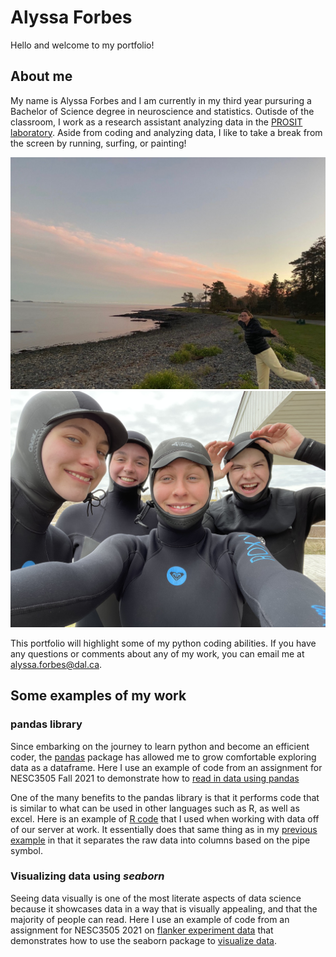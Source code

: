 # Alyssa Forbes

Hello and welcome to my portfolio! 

## About me

My name is Alyssa Forbes and I am currently in my third year pursuring a Bachelor of Science degree in neuroscience and statistics. Outisde of the classroom, I work as a research assistant analyzing data in the [PROSIT laboratory](http://prosit.meierlab.info/home-107.html). Aside from coding and analyzing data, I like to take a break from the screen by running, surfing, or painting!


![Image1](IMG_2329.jpeg)
![Image2](IMG_4333.jpeg)


This portfolio will highlight some of my python coding abilities. If you have any questions or comments about any of my work, you can email me at [alyssa.forbes@dal.ca](mailto:alyssa.forbes@dal.ca).

## Some examples of my work

### pandas library

Since embarking on the journey to learn python and become an efficient coder, the [pandas](https://pandasguide.readthedocs.io/en/latest/) package has allowed me to grow comfortable exploring data as a dataframe. Here I use an example of code from an assignment for NESC3505 Fall 2021 to demonstrate how to [read in data using pandas](Assignment3forportfolio.ipynb)

One of the many benefits to the pandas library is that it performs code that is similar to what can be used in other languages such as R, as well as excel. Here is an example of [R code](Rforportfolio.ipynb) that I used when working with data off of our server at work. It essentially does that same thing as in my [previous example](Assignment3forportfolio.ipynb) in that it separates the raw data into columns based on the pipe symbol. 

### Visualizing data using _seaborn_

Seeing data visually is one of the most literate aspects of data science because it showcases data in a way that is visually appealing, and that the majority of people can read. Here I use an example of code from an assignment for NESC3505 2021 on [flanker experiment data](https://en.wikipedia.org/wiki/Eriksen_flanker_task) that demonstrates how to use the seaborn package to [visualize data](Assignment_3dup.ipynb).

### 

